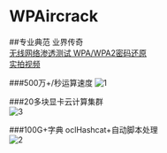 # WPAircrack
##专业典范 业界传奇  
[无线网络渗透测试 WPA/WPA2密码还原](http://item.taobao.com/item.htm?spm=2013.1.w4023-5851862152.4.4cV4MI&id=37813548390)    
[实拍视频](http://www.tudou.com/programs/view/jvlyCt5YUns/)   
 

###500万+/秒运算速度 
![1](http://img3.douban.com/view/photo/large/public/p2247525933.jpg)  

 

###20多块显卡云计算集群   
![3](http://img4.douban.com/view/photo/photo/public/p2247525936.jpg)    



###100G+字典 oclHashcat+自动脚本处理   
![2](http://img4.douban.com/view/photo/large/public/p2247525937.jpg)    

